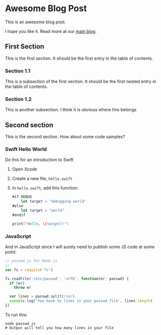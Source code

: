 # Awesome Blog Post

This is an awesome blog post.

I hope you like it. Read more at our [main blog][cds-blog].

## First Section

This is the first section. It should be the first entry in the table of contents.

### Section 1.1

This is a subsection of the first section. It should be the first nested entry in the table of contents.

### Section 1.2

This is another subsection. I think it is obvious where this belongs

## Second section

This is the second section. How about some code samples?

### Swift Hello World

Do this for an introduction to Swift

1. Open Xcode
1. Create a new file, `hello.swift`
1. In `hello.swift`, add this function:

   ``` swift
   #if DEBUG
       let target = "debugging world"
   #else
       let target = "world"
   #endif

   print("Hello, \(target)!")
   ```

### JavaScript

And in JavaScript since I will surely need to publish some JS code at some point:

``` js
// passwd.js for Node.js
//
var fs = require('fs')

fs.readFile('/etc/passwd', 'utf8', function(er, passwd) {
  if (er)
    throw er

  var lines = passwd.split(/\n/)
  console.log('You have %s lines in your passwd file', lines.length)
})
```

To run this:

    node passwd.js
    # Output will tell you how many lines in your file

[END]: ----------------------------------------

[cds-blog]: https://developer.ibm.com/clouddataservices/blog/
